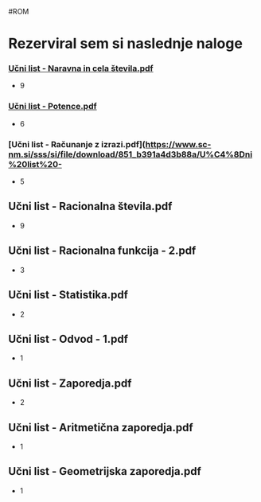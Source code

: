 #ROM
# Rezerviral sem si naslednje naloge

### [Učni list - Naravna in cela števila.pdf](https://www.sc-nm.si/sss/si/file/download/861_0affa8c3752b/U%C4%8Dni%20list%20-%20Naravna%20in%20cela%20%C5%A1tevila.pdf)
- 9 
### [Učni list - Potence.pdf](https://www.sc-nm.si/sss/si/file/download/857_88cc06344dc2/U%C4%8Dni%20list%20-%20Potence.pdf)
- 6
### [Učni list - Računanje z izrazi.pdf](https://www.sc-nm.si/sss/si/file/download/851_b391a4d3b88a/U%C4%8Dni%20list%20-
- 5
## Učni list - Racionalna števila.pdf
- 9
## Učni list - Racionalna funkcija - 2.pdf
- 3
## Učni list - Statistika.pdf
- 2
## Učni list - Odvod - 1.pdf
- 1
## Učni list - Zaporedja.pdf
- 2
## Učni list - Aritmetična zaporedja.pdf
- 1
## Učni list - Geometrijska zaporedja.pdf
- 1
